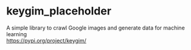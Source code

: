 # keygim_placeholder
A simple library to crawl Google images and generate data for machine learning
<br>
https://pypi.org/project/keygim/
